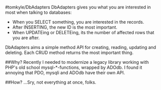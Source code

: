 #tomkyle/DbAdapters
DbAdapters gives you what you are interested in most when talking to databases:

- When you SELECT something, you are interested in the records.
- After INSERTING, the new ID is the most important.
- When UPDATEing or DELETEing, its the number of affected rows that you are after.

DbAdapters aims a simple method API for creating, reading, updating and deleting. Each CRUD method returns the most important thing.

##Why?
Recently I needed to modernize a legacy library working with PHP's old school mysql-*-functions, wrapped by ADOdb. I found it annoying that PDO, mysqli and ADOdb have their own API.

##How?
…Sry, not everything at once, folks.
